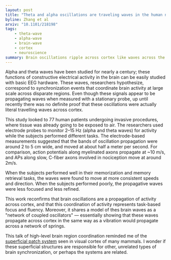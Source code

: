 ```yaml
---
layout: post
title: "Theta and alpha oscillations are traveling waves in the human neocortex"
byline: Zhang et al
arxiv: "10.1101/218198"
tags:
    - theta-wave
    - alpha-wave
    - brain-wave
    - cortex
    - neuroscience
summary: Brain oscillations ripple across cortex like waves across the surface of a pond, signalling — or perhaps even recruiting — the high-level coordination of brain regions for goal-based actions.
---
```


Alpha and theta waves have been studied for nearly a century; these functions of constructive electrical activity in the brain can be easily studied with basic EEG hardware. These waves, researchers hypothesize, correspond to synchronization events that coordinate brain activity at large scale across disparate regions. Even though these signals appear to be propagating waves when measured with a stationary probe, up until recently there was no definite proof that these oscillations were actually literal travelling waves across cortex.

This study looked to 77 human patients undergoing invasive procedures, where tissue was already going to be exposed to air. The researchers used electrode probes to monitor 2–15 Hz (alpha and theta waves) for activity while the subjects performed different tasks. The electrode-based measurements suggested that the bands of oscillation propagation were around 2 to 5 cm wide, and moved at about half a meter per second. For comparison, action potentials along myelinated axons propagate at ~10 m/s, and APs along slow, C-fiber axons involved in nociception move at around 2m/s.

When the subjects performed well in their memorization and memory retrieval tasks, the waves were found to move at more consistent speeds and direction. When the subjects performed poorly, the propagative waves were less focused and less refined.

This work reconfirms that brain oscillations are a propagation of activity across cortex, and that this coordination of activity represents task-based focus and fluency. Moreover, it shares a model of thes brain waves as a "network of coupled oscillators" — essentially showing that these waves propagate across cortex in the same way as a vibration would propagate across a network of springs.

This talk of high-level brain region coordination reminded me of the [superficial patch system](http://blog.jordan.matelsky.com/365papers/75/) seen in visual cortex of many mammals. I wonder if these superficial structures are responsible for other, unrelated types of brain synchronization, or perhaps the systems are related.
